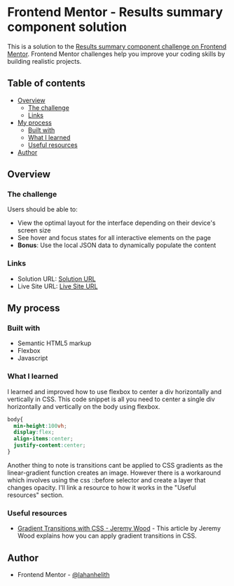 # Frontend Mentor - Results summary component solution

This is a solution to the [Results summary component challenge on Frontend Mentor](https://www.frontendmentor.io/challenges/results-summary-component-CE_K6s0maV). Frontend Mentor challenges help you improve your coding skills by building realistic projects. 

## Table of contents

- [Overview](#overview)
  - [The challenge](#the-challenge)
  - [Links](#links)
- [My process](#my-process)
  - [Built with](#built-with)
  - [What I learned](#what-i-learned)
  - [Useful resources](#useful-resources)
- [Author](#author)

## Overview

### The challenge

Users should be able to:

- View the optimal layout for the interface depending on their device's screen size
- See hover and focus states for all interactive elements on the page
- **Bonus**: Use the local JSON data to dynamically populate the content

### Links

- Solution URL: [Solution URL](https://github.com/lahanhelith/results-summary-frontend-mentor)
- Live Site URL: [Live Site URL](https://resonant-hotteok-60dd78.netlify.app/)

## My process

### Built with

- Semantic HTML5 markup
- Flexbox
- Javascript

### What I learned

I learned and improved how to use flexbox to center a div horizontally and vertically in CSS. This code snippet is all you need to center a single div horizontally and vertically on the body using flexbox.

```css
body{
  min-height:100vh;
  display:flex;
  align-items:center;
  justify-content:center;
}
```

Another thing to note is transitions cant be applied to CSS gradients as the linear-gradient function creates an image. However there is a workaround which involves using the css ::before selector and create a layer that changes opacity. I'll link a resource to how it works in the "Useful resources" section.

### Useful resources

- [Gradient Transitions with CSS - Jeremy Wood](https://levelup.gitconnected.com/gradient-transitions-with-css-f7004b89892) - This article by Jeremy Wood explains how you can apply gradient transitions in CSS.

## Author

- Frontend Mentor - [@lahanhelith](https://www.frontendmentor.io/profile/lahanhelith)
